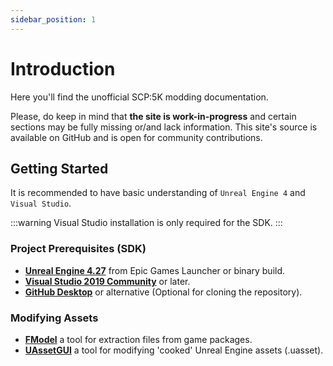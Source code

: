 ```yaml
---
sidebar_position: 1
---
```


# Introduction

Here you'll find the unofficial SCP:5K modding documentation. 

Please, do keep in mind that **the site is work-in-progress** and certain sections may be fully missing or/and lack information.
This site's source is available on GitHub and is open for community contributions.

## Getting Started

It is recommended to have basic understanding of `Unreal Engine 4` and `Visual Studio`.

:::warning
Visual Studio installation is only required for the SDK.
:::

### Project Prerequisites (SDK)

* **[Unreal Engine 4.27](https://www.unrealengine.com/en-US/download)** from Epic Games Launcher or binary build.
* **[Visual Studio 2019 Community](https://visualstudio.microsoft.com/thank-you-downloading-visual-studio/?sku=Community&channel=Release&version=VS2022&source=VSLandingPage&cid=2030&passive=false)** or later.
* **[GitHub Desktop](https://github.com/apps/desktop)** or alternative (Optional for cloning the repository).

### Modifying Assets

* **[FModel](https://fmodel.app)** a tool for extraction files from game packages.
* **[UAssetGUI](https://github.com/atenfyr/UAssetGUI/releases)** a tool for modifying 'cooked' Unreal Engine assets (.uasset).